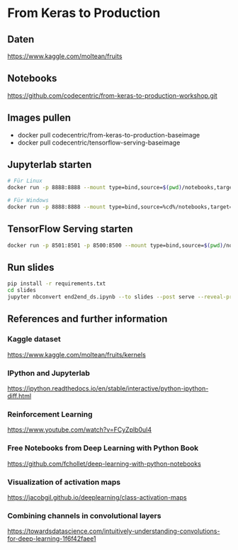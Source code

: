 # From Keras to Production

## Daten

https://www.kaggle.com/moltean/fruits

## Notebooks

https://github.com/codecentric/from-keras-to-production-workshop.git

## Images pullen
- docker pull codecentric/from-keras-to-production-baseimage
- docker pull codecentric/tensorflow-serving-baseimage

## Jupyterlab starten
```bash
# Für Linux
docker run -p 8888:8888 --mount type=bind,source=$(pwd)/notebooks,target=/keras2production/notebooks codecentric/from-keras-to-production-baseimage

# Für Windows
docker run -p 8888:8888 --mount type=bind,source=%cd%/notebooks,target=/keras2production/notebooks codecentric/from-keras-to-production-baseimage
```

## TensorFlow Serving starten
```bash
docker run -p 8501:8501 -p 8500:8500 --mount type=bind,source=$(pwd)/notebooks/6-models/fruits/,target=/models/fruits -e MODEL_NAME=fruits -t tensorflow/serving:1.12.0
```

## Run slides
```bash
pip install -r requirements.txt
cd slides
jupyter nbconvert end2end_ds.ipynb --to slides --post serve --reveal-prefix=reveal.js
```

## References and further information

### Kaggle dataset

https://www.kaggle.com/moltean/fruits/kernels

### IPython and Jupyterlab

https://ipython.readthedocs.io/en/stable/interactive/python-ipython-diff.html

### Reinforcement Learning

https://www.youtube.com/watch?v=FCyZplb0ul4

### Free Notebooks from Deep Learning with Python Book

https://github.com/fchollet/deep-learning-with-python-notebooks

### Visualization of activation maps

https://jacobgil.github.io/deeplearning/class-activation-maps


### Combining channels in convolutional layers

https://towardsdatascience.com/intuitively-understanding-convolutions-for-deep-learning-1f6f42faee1
